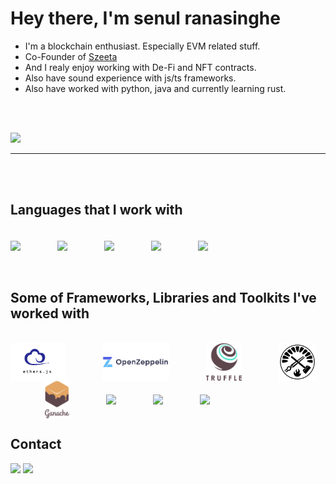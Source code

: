 # Hey there, I'm senul ranasinghe

- I'm a blockchain enthusiast. Especially EVM related stuff.
- Co-Founder of <a href="https://szeeta.com" target="_blank">Szeeta</a>
- And I realy enjoy working with De-Fi and NFT contracts.
- Also have sound experience with js/ts frameworks.
- Also have worked with python, java and currently learning rust.

<br/>
<br/>

![](https://github-readme-streak-stats.herokuapp.com/?user=senul724&hide_border=false)<br/>

<hr>
<br/>
<br/>

## Languages that I work with

<div style="display: inline_block"><br>
 <!-- solidity -->
 <img height="40" align="center" src="https://cdn.jsdelivr.net/gh/devicons/devicon/icons/solidity/solidity-original.svg" />
  &nbsp;&nbsp;&nbsp;&nbsp;&nbsp;&nbsp;&nbsp;&nbsp;&nbsp;&nbsp;&nbsp;&nbsp;&nbsp;
  
 <!-- ts -->
  <img height="40" align="center" src="https://cdn.jsdelivr.net/gh/devicons/devicon/icons/typescript/typescript-original.svg" />
  &nbsp;&nbsp;&nbsp;&nbsp;&nbsp;&nbsp;&nbsp;&nbsp;&nbsp;&nbsp;&nbsp;&nbsp;&nbsp;
  
 <!-- js -->
 <img height="40" align="center" src="https://cdn.jsdelivr.net/gh/devicons/devicon/icons/javascript/javascript-original.svg" />
  &nbsp;&nbsp;&nbsp;&nbsp;&nbsp;&nbsp;&nbsp;&nbsp;&nbsp;&nbsp;&nbsp;&nbsp;&nbsp;
  
 <!-- python -->
 <img height="50" align="center" src="https://cdn.jsdelivr.net/gh/devicons/devicon/icons/python/python-original.svg" />
  &nbsp;&nbsp;&nbsp;&nbsp;&nbsp;&nbsp;&nbsp;&nbsp;&nbsp;&nbsp;&nbsp;&nbsp;&nbsp;
  
  <!-- java -->
 <img height="50" align="center" src="https://cdn.jsdelivr.net/gh/devicons/devicon/icons/java/java-original.svg" />
  &nbsp;&nbsp;&nbsp;&nbsp;&nbsp;&nbsp;&nbsp;&nbsp;&nbsp;&nbsp;&nbsp;&nbsp;&nbsp;
</div>
<br/>
<br/>

## Some of Frameworks, Libraries and Toolkits I've worked with

<div style="display: inline_block"><br>
 <!-- ethers -->
 <img height="60" align="center" src="./images/ethersjs.png" />
  &nbsp;&nbsp;&nbsp;&nbsp;&nbsp;&nbsp;&nbsp;&nbsp;&nbsp;&nbsp;&nbsp;&nbsp;&nbsp;
 
 <!-- openzeppalin -->
 <img height="60" align="center" src="./images/oz.png" />
  &nbsp;&nbsp;&nbsp;&nbsp;&nbsp;&nbsp;&nbsp;&nbsp;&nbsp;&nbsp;&nbsp;&nbsp;&nbsp;
 
 <!-- truffle -->
 <img height="60" align="center" src="./images/truffle.svg" />
  &nbsp;&nbsp;&nbsp;&nbsp;&nbsp;&nbsp;&nbsp;&nbsp;&nbsp;&nbsp;&nbsp;&nbsp;&nbsp;
 
 <!-- foundry -->
 <img height="60" align="center" src="./images/foundry.png" />
  &nbsp;&nbsp;&nbsp;&nbsp;&nbsp;&nbsp;&nbsp;&nbsp;&nbsp;&nbsp;&nbsp;&nbsp;&nbsp;
 
 <!-- ganache -->
 <img height="60" align="center" src="./images/ganache.svg" />
  &nbsp;&nbsp;&nbsp;&nbsp;&nbsp;&nbsp;&nbsp;&nbsp;&nbsp;&nbsp;&nbsp;&nbsp;&nbsp;
  
  <!-- next -->
 <img height="60" align="center" src="https://cdn.jsdelivr.net/gh/devicons/devicon/icons/nextjs/nextjs-original.svg" />
  &nbsp;&nbsp;&nbsp;&nbsp;&nbsp;&nbsp;&nbsp;&nbsp;&nbsp;&nbsp;&nbsp;&nbsp;&nbsp;
  
  <!-- react -->
 <img height="60" align="center" src="https://cdn.jsdelivr.net/gh/devicons/devicon/icons/react/react-original-wordmark.svg" />
  &nbsp;&nbsp;&nbsp;&nbsp;&nbsp;&nbsp;&nbsp;&nbsp;&nbsp;&nbsp;&nbsp;&nbsp;&nbsp;
  
  <!-- express -->
  <img height="55" align="center" src="https://cdn.jsdelivr.net/gh/devicons/devicon/icons/express/express-original.svg" />
  &nbsp;&nbsp;&nbsp;&nbsp;&nbsp;&nbsp;&nbsp;&nbsp;&nbsp;&nbsp;&nbsp;&nbsp;&nbsp;
</div>

## Contact
  
<div>
  <a href="https://twitter.com/RrSenul" target="_blank"><img src="https://img.shields.io/badge/-Twitter-%230077B5?style=for-the-badge&logo=twitter&logoColor=white" target="_blank"></a>
  <a href = "mailto: senul.rr@gmail.com"><img src="https://img.shields.io/badge/-Gmail-%23EA4335?style=for-the-badge&logo=gmail&logoColor=white" target="_blank"></a>
 </br>
</br>

</div>
